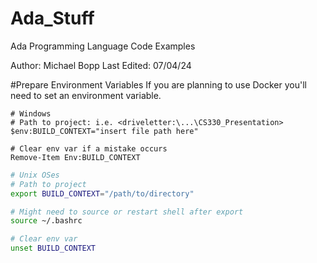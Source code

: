 # Ada_Stuff
Ada Programming Language Code Examples

Author: Michael Bopp
Last Edited: 07/04/24

#Prepare Environment Variables
If you are planning to use Docker you'll need to set an environment variable.

``` powersherll
# Windows
# Path to project: i.e. <driveletter:\...\CS330_Presentation>
$env:BUILD_CONTEXT="insert file path here"

# Clear env var if a mistake occurs
Remove-Item Env:BUILD_CONTEXT
```

``` bash
# Unix OSes
# Path to project
export BUILD_CONTEXT="/path/to/directory"

# Might need to source or restart shell after export
source ~/.bashrc

# Clear env var
unset BUILD_CONTEXT
```
